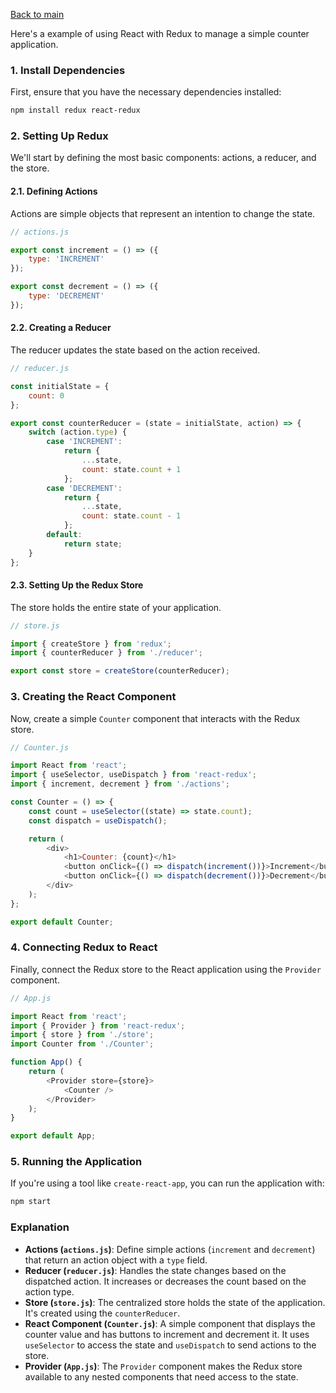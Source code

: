 [Back to main](README.md#more-topic)

Here's a example of using React with Redux to manage a simple counter application.

### **1. Install Dependencies**

First, ensure that you have the necessary dependencies installed:

```bash
npm install redux react-redux
```

### **2. Setting Up Redux**

We'll start by defining the most basic components: actions, a reducer, and the store.

#### **2.1. Defining Actions**

Actions are simple objects that represent an intention to change the state.

```javascript
// actions.js

export const increment = () => ({
    type: 'INCREMENT'
});

export const decrement = () => ({
    type: 'DECREMENT'
});
```

#### **2.2. Creating a Reducer**

The reducer updates the state based on the action received.

```javascript
// reducer.js

const initialState = {
    count: 0
};

export const counterReducer = (state = initialState, action) => {
    switch (action.type) {
        case 'INCREMENT':
            return {
                ...state,
                count: state.count + 1
            };
        case 'DECREMENT':
            return {
                ...state,
                count: state.count - 1
            };
        default:
            return state;
    }
};
```

#### **2.3. Setting Up the Redux Store**

The store holds the entire state of your application.

```javascript
// store.js

import { createStore } from 'redux';
import { counterReducer } from './reducer';

export const store = createStore(counterReducer);
```

### **3. Creating the React Component**

Now, create a simple `Counter` component that interacts with the Redux store.

```javascript
// Counter.js

import React from 'react';
import { useSelector, useDispatch } from 'react-redux';
import { increment, decrement } from './actions';

const Counter = () => {
    const count = useSelector((state) => state.count);
    const dispatch = useDispatch();

    return (
        <div>
            <h1>Counter: {count}</h1>
            <button onClick={() => dispatch(increment())}>Increment</button>
            <button onClick={() => dispatch(decrement())}>Decrement</button>
        </div>
    );
};

export default Counter;
```

### **4. Connecting Redux to React**

Finally, connect the Redux store to the React application using the `Provider` component.

```javascript
// App.js

import React from 'react';
import { Provider } from 'react-redux';
import { store } from './store';
import Counter from './Counter';

function App() {
    return (
        <Provider store={store}>
            <Counter />
        </Provider>
    );
}

export default App;
```

### **5. Running the Application**

If you're using a tool like `create-react-app`, you can run the application with:

```bash
npm start
```

### **Explanation**

- **Actions (`actions.js`)**: Define simple actions (`increment` and `decrement`) that return an action object with a `type` field.
- **Reducer (`reducer.js`)**: Handles the state changes based on the dispatched action. It increases or decreases the count based on the action type.
- **Store (`store.js`)**: The centralized store holds the state of the application. It's created using the `counterReducer`.
- **React Component (`Counter.js`)**: A simple component that displays the counter value and has buttons to increment and decrement it. It uses `useSelector` to access the state and `useDispatch` to send actions to the store.
- **Provider (`App.js`)**: The `Provider` component makes the Redux store available to any nested components that need access to the state.
